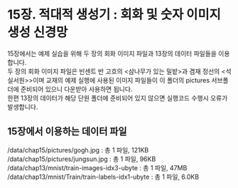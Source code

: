 # 15장. 적대적 생성기 : 회화 및 숫자 이미지 생성 신경망
15장에서는 예제 실습을 위해 두 장의 회화 이미지 파일과 13장의 데이터 파일들을 이용합니다.<br/>
두 장의 회화 이미지 파일은 빈센트 반 고흐의 &lt;삼나무가 있는 밀밭&gt;과 겸재 정선의 &lt;석실서원&gt;>이며
교재의 예제 실행에 사용된 이미지 파일들이 이 폴더의 pictures 서브폴더에 준비되어 있으니 다운받아 사용하면 됩니다.<br/>
한편  13장의 데이터가 해당 단원 폴더에 준비되어 있지 않으면 실행코드 수행시 오류가 발생합니다.

## 15장에서 이용하는 데이터 파일
/data/chap15/pictures/gogh.jpg : 총 1 파일, 121KB<br/>
/data/chap15/pictures/jungsun.jpg : 총 1 파일, 96KB<br/>
/data/chap13/mnist/train-images-idx3-ubyte : 총 1 파일, 47MB<br/>
/data/chap13/mnist/Train/train-labels-idx1-ubyte : 총 1 파일, 6.0KB<br/>
